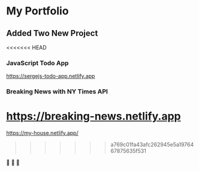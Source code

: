 # My Portfolio

## Added Two New Project

<<<<<<< HEAD
### JavaScript Todo App

https://sergejs-todo-app.netlify.app

### Breaking News with NY Times API

https://breaking-news.netlify.app
=======
https://my-house.netlify.app/
>>>>>>> a769c01fa43afc262945e5a1976467875635f531

:clap: :clap: :clap:
